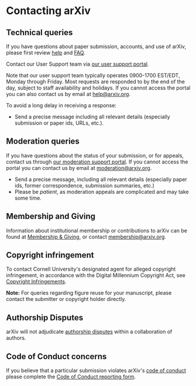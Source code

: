 Contacting arXiv
===============================

## Technical queries

If you have questions about paper submission, accounts, and use of arXiv, please first review [help](/help) and [FAQ](/help/faq). 

Contact our User Support team via [our user support portal](http://arxiv.org/support/general_help).

Note that our user support team typically operates 0900-1700 EST/EDT, Monday through Friday. Most requests are responded to by the end of the day, subject to staff availability and holidays. If you cannot access the portal you can also contact us by email at help@arxiv.org.

To avoid a long delay in receiving a response:

-   Send a precise message including all relevant details (especially submission or paper ids, URLs, etc.).


## Moderation queries

If you have questions about the status of your submission, or for appeals, contact us through [our moderation support portal](https://arxiv.org/support/moderation_help).
If you cannot access the portal you can contact us by email at moderation@arxiv.org.
 
-   Send a precise message, including all relevant details (especially paper ids, former correspondence, submission summaries, etc.)
-   Please be *patient*, as moderation appeals are complicated and may take some time.

## Membership and Giving

Information about institutional membership or contributions to arXiv can be found at [Membership & Giving](/about/give), or contact membership@arxiv.org.

## Copyright infringement

To contact Cornell University's designated agent for alleged copyright infringement, in accordance with the Digital Millennium Copyright Act,
see [Copyright Infringements](http://www.cornell.edu/copyright-infringement.cfm). 

<span id="figures"></span>
**Note:** For queries regarding figure reuse for your manuscript, please contact the submitter or copyright holder directly.

## Authorship Disputes

arXiv will not adjudicate [authorship disputes](/help/authority#coauthor) within a collaboration of authors. 

## Code of Conduct concerns

If you believe that a particular submission violates arXiv's [code of conduct](policies/code_of_conduct) please complete the [Code of Conduct reporting form](https://cornell.ca1.qualtrics.com/jfe/form/SV_6FgHTrYs5JT30wZ).
